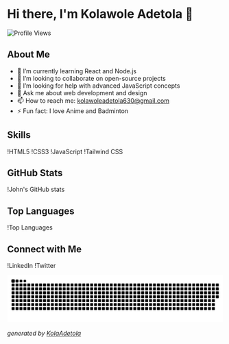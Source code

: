 # Hi there, I'm Kolawole Adetola 👋

<img src="https://komarev.com/ghpvc/?username=KolaAdetola&color=010409" alt="Profile Views" width="350" height="80">


## About Me
- 🌱 I’m currently learning React and Node.js
- 👯 I’m looking to collaborate on open-source projects
- 🤔 I’m looking for help with advanced JavaScript concepts
- 💬 Ask me about web development and design
- 📫 How to reach me: kolawoleadetola630@gmail.com
- ⚡ Fun fact: I love Anime and Badminton

## Skills
!HTML5
!CSS3
!JavaScript
!Tailwind CSS

## GitHub Stats
!John's GitHub stats

## Top Languages
!Top Languages

## Connect with Me
!LinkedIn
!Twitter


<picture>
  <source media="(prefers-color-scheme: dark)" srcset="https://raw.githubusercontent.com/KolaAdetola/KolaAdetola/output/github-contribution-grid-snake-dark.svg">
  <source media="(prefers-color-scheme: light)" srcset="https://raw.githubusercontent.com/KolaAdetola/KolaAdetola/output/github-contribution-grid-snake.svg">
  <img alt="github contribution grid snake animation" src="https://raw.githubusercontent.com/KolaAdetola/KolaAdetola/output/github-contribution-grid-snake.svg">
</picture>

_generated by [KolaAdetola](https://github.com/KolaAdetola/KolaAdetola)_
